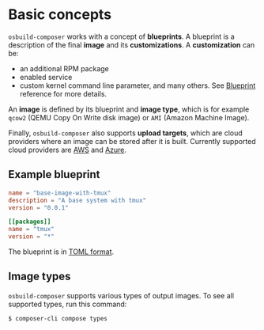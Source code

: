 # Basic concepts

`osbuild-composer` works with a concept of **blueprints**. A blueprint is a description of the final **image** and its **customizations**. A **customization** can be:
* an additional RPM package
* enabled service
* custom kernel command line parameter, and many others. See [Blueprint](https://www.osbuild.org/guides/blueprint-reference/blueprint-reference.html#blueprint-reference) reference for more details. 

An **image** is defined by its blueprint and **image type**, which is for example `qcow2` (QEMU Copy On Write disk image) or `AMI` (Amazon Machine Image).

Finally, `osbuild-composer` also supports **upload targets**, which are cloud providers where an image can be stored after it is built. Currently supported cloud providers are [AWS](https://aws.amazon.com/) and [Azure](https://azure.microsoft.com/).

## Example blueprint

```toml
name = "base-image-with-tmux"
description = "A base system with tmux"
version = "0.0.1"

[[packages]]
name = "tmux"
version = "*"
```

The blueprint is in [TOML format](https://toml.io/en/).

## Image types

`osbuild-composer` supports various types of output images. To see all supported types, run this command:

```
$ composer-cli compose types
```
